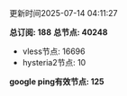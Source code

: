 更新时间2025-07-14 04:11:27

**总订阅: 188**
**总节点: 40248**
- vless节点: 16696
- hysteria2节点: 10

**google ping有效节点: 125**
